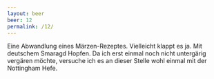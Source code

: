 ```yaml
---
layout: beer
beer: 12
permalink: /12/
---
```


Eine Abwandlung eines Märzen-Rezeptes. Vielleicht klappt es ja. Mit deutschem Smaragd Hopfen.
Da ich erst einmal noch nicht untergärig vergären möchte, versuche ich es an dieser Stelle wohl einmal mit der Nottingham Hefe.
